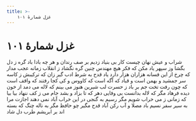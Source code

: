 ```yaml
---
title: >-
    غزل شمارهٔ ۱۰۱
---
```

# غزل شمارهٔ ۱۰۱

شراب و عیش نهان چیست کار بی بنیاد
زدیم بر صف رندان و هر چه بادا باد
گره ز دل بگشا وز سپهر یاد مکن
که فکر هیچ مهندس چنین گره نگشاد
ز انقلاب زمانه عجب مدار که چرخ
از این فسانه هزاران هزار دارد یاد
قدح به شرط ادب گیر زان که ترکیبش
ز کاسه سر جمشید و بهمن است و قباد
که آگه است که کاووس و کی کجا رفتند
که واقف است که چون رفت تخت جم بر باد
ز حسرت لب شیرین هنوز می بینم
که لاله می دمد از خون دیده فرهاد
مگر که لاله بدانست بی وفایی دهر
که تا بزاد و بشد جام می ز کف ننهاد
بیا بیا که زمانی ز می خراب شویم
مگر رسیم به گنجی در این خراب آباد
نمی دهند اجازت مرا به سیر سفر
نسیم باد مصلا و آب رکن آباد
قدح مگیر چو حافظ مگر به ناله چنگ
که بسته اند بر ابریشم طرب دل شاد

